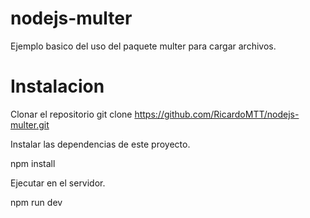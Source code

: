 # nodejs-multer
Ejemplo basico del uso del paquete multer para cargar archivos.
# Instalacion

Clonar el repositorio
git clone https://github.com/RicardoMTT/nodejs-multer.git

Instalar las dependencias de este proyecto.

npm install

Ejecutar en el servidor.

npm run dev
